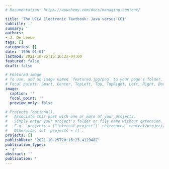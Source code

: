 ```yaml
---
# Documentation: https://wowchemy.com/docs/managing-content/

title: 'The UCLA Electronic Textbook: Java versus CGI'
subtitle: ''
summary: ''
authors:
- J. De Leeuw
tags: []
categories: []
date: '1996-01-01'
lastmod: 2021-10-25T16:16:23-04:00
featured: false
draft: false

# Featured image
# To use, add an image named `featured.jpg/png` to your page's folder.
# Focal points: Smart, Center, TopLeft, Top, TopRight, Left, Right, BottomLeft, Bottom, BottomRight.
image:
  caption: ''
  focal_point: ''
  preview_only: false

# Projects (optional).
#   Associate this post with one or more of your projects.
#   Simply enter your project's folder or file name without extension.
#   E.g. `projects = ["internal-project"]` references `content/project/deep-learning/index.md`.
#   Otherwise, set `projects = []`.
projects: []
publishDate: '2021-10-25T20:16:23.412948Z'
publication_types:
- '4'
abstract: ''
publication: ''
---
```

